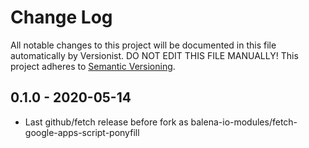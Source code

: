 # Change Log

All notable changes to this project will be documented in this file
automatically by Versionist. DO NOT EDIT THIS FILE MANUALLY!
This project adheres to [Semantic Versioning](http://semver.org/).

## 0.1.0 - 2020-05-14

* Last github/fetch release before fork as balena-io-modules/fetch-google-apps-script-ponyfill
